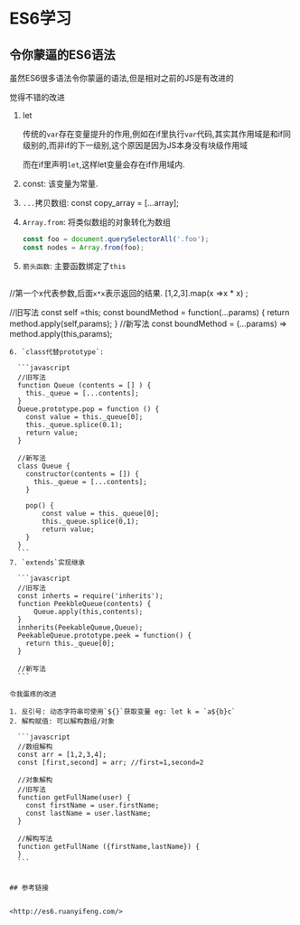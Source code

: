 # ES6学习

## 令你蒙逼的ES6语法

虽然ES6很多语法令你蒙逼的语法,但是相对之前的JS是有改进的

觉得不错的改进

1. let

    传统的`var`存在变量提升的作用,例如在if里执行`var`代码,其实其作用域是和if同级别的,而非if的下一级别,这个原因是因为JS本身没有块级作用域
    
    而在if里声明`let`,这样let变量会存在if作用域内.
2. const: 该变量为常量.
3. `...`拷贝数组: const copy_array = [...array];
4. `Array.from`: 将类似数组的对象转化为数组

    ```javascript
    const foo = document.querySelectorAll('.foo');
    const nodes = Array.from(foo);
    ```
5. `箭头函数`: 主要函数绑定了`this`

   ```javascript
  //第一个x代表参数,后面`x*x`表示返回的结果.
  [1,2,3].map(x =>x * x) ;
  
  //旧写法
  const self =this;
  const boundMethod = function(...params) {
      return method.apply(self,params);
  }
  //新写法
  const boundMethod = (...params) => method.apply(this,params);
  ```
6. `class代替prototype`: 

    ```javascript
    //旧写法
    function Queue (contents = [] ) {
      this._queue = [...contents];
    }
    Queue.prototype.pop = function () {
      const value = this._queue[0];
      this._queue.splice(0.1);
      return value; 
    }
    
    //新写法
    class Queue {
      constructor(contents = []) {
        this._queue = [...contents];
      }
      
      pop() {
          const value = this._queue[0];
          this._queue.splice(0,1);
          return value;
      }
    }
    ```
7. `extends`实现继承

    ```javascript
    //旧写法
    const inherts = require('inherits');
    function PeekbleQueue(contents) {
        Queue.apply(this,contents);
    }
    innherits(PeekableQueue,Queue);
    PeekableQueue.prototype.peek = function() {
      return this._queue[0];
    }
    
    //新写法
    ```

令我蛋疼的改进

1. 反引号: 动态字符串可使用`${}`获取变量 eg: let k = `a${b}c`
2. 解构赋值: 可以解构数组/对象

    ```javascript
    //数组解构
    const arr = [1,2,3,4];
    const [first,second] = arr; //first=1,second=2
    
    //对象解构
    //旧写法
    function getFullName(user) {
      const firstName = user.firstName;
      const lastName = user.lastName;
    }
    
    //解构写法
    function getFullName ({firstName,lastName}) {
    }
    ```


## 参考链接


<http://es6.ruanyifeng.com/>
    

